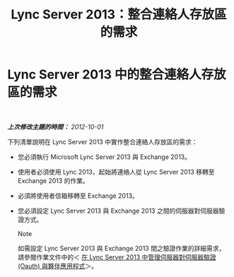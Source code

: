 ﻿---
title: Lync Server 2013：整合連絡人存放區的需求
TOCTitle: 整合連絡人存放區的需求
ms:assetid: dab47e4d-6fc7-47a8-aefd-1499bf0d8c89
ms:mtpsurl: https://technet.microsoft.com/zh-tw/library/JJ205317(v=OCS.15)
ms:contentKeyID: 49292511
ms.date: 08/10/2015
mtps_version: v=OCS.15
ms.translationtype: HT
---

# Lync Server 2013 中的整合連絡人存放區的需求

 

_**上次修改主題的時間：** 2012-10-01_

下列清單說明在 Lync Server 2013 中實作整合連絡人存放區的需求：

  - 您必須執行 Microsoft Lync Server 2013 與 Exchange 2013。

  - 使用者必須使用 Lync 2013，起始將連絡人從 Lync Server 2013 移轉至 Exchange 2013 的作業。

  - 必須將使用者信箱移轉至 Exchange 2013。

  - 您必須設定 Lync Server 2013 與 Exchange 2013 之間的伺服器對伺服器驗證方式。
    
    > [!NOTE]  
    > 如需設定 Lync Server 2013 與 Exchange 2013 間之驗證作業的詳細需求，請參閱作業文件中的＜ <a href="lync-server-2013-managing-server-to-server-authentication-oauth-and-partner-applications.md">在 Lync Server 2013 中管理伺服器對伺服器驗證 (Oauth) 與夥伴應用程式</a>＞。
    

